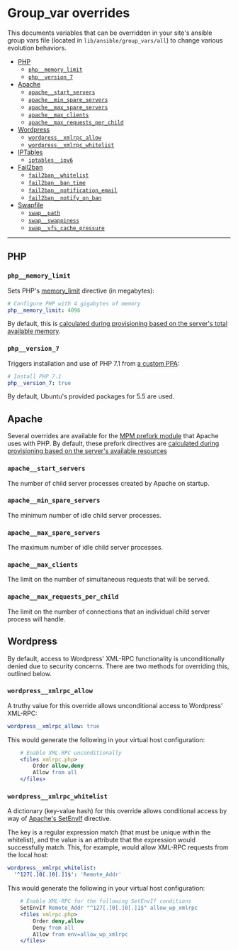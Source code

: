 # Group_var overrides

This documents variables that can be overridden in your site's ansible group vars file (located in `lib/ansible/group_vars/all`) to change various evolution behaviors.

* [PHP](#php)
  * [`php__memory_limit`](#php__memory_limit)
  * [`php__version_7`](#php__version_7)
* [Apache](#apache)
  * [`apache__start_servers`](#apache__start_servers)
  * [`apache__min_spare_servers`](#apache__min_spare_servers)
  * [`apache__max_spare_servers`](#apache__max_spare_servers)
  * [`apache__max_clients`](#apache__max_clients)
  * [`apache__max_requests_per_child`](#apache__max_requests_per_child)
* [Wordpress](#wordpress)
  * [`wordpress__xmlrpc_allow`](#wordpress__xmlrpc_allow)
  * [`wordpress__xmlrpc_whitelist`](#wordpress__xmlrpc_whitelist)
* [IPTables](#iptables)
  * [`iptables__ipv6`](#iptables__ipv6)
* [Fail2ban](#fail2ban)
  * [`fail2ban__whitelist`](#)
  * [`fail2ban__ban_time`](#)
  * [`fail2ban__notification_email`](#)
  * [`fail2ban__notify_on_ban`](#)
* [Swapfile](#swapfile)
  * [`swap__path`](#swap__path)
  * [`swap__swappiness`](#swap__swappiness)
  * [`swap__vfs_cache_pressure`](#swap__vfs_cache_pressure)

---

## PHP

### `php__memory_limit`

Sets PHP's [memory_limit](http://php.net/manual/en/ini.core.php#ini.memory-limit) directive (in megabytes):

```yml
# Configure PHP with 4 gigabytes of memory
php__memory_limit: 4096
```

By default, this is [calculated during provisioning based on the server's total available memory](https://github.com/evolution/wordpress/blob/0de3498380aaf4cfd79c7588be828ae6f401aa59/lib/ansible/roles/php/tasks/main.yml#L19-L23).

### `php__version_7`

Triggers installation and use of PHP 7.1 from [a custom PPA](https://launchpad.net/~ondrej/+archive/ubuntu/php):

```yml
# Install PHP 7.1
php__version_7: true
```

By default, Ubuntu's provided packages for 5.5 are used.

## Apache

Several overrides are available for the [MPM prefork module](https://httpd.apache.org/docs/2.4/mod/prefork.html) that Apache uses with PHP.  By default, these prefork directives are [calculated during provisioning based on the server's available resources](https://github.com/evolution/wordpress/blob/0de3498380aaf4cfd79c7588be828ae6f401aa59/lib/ansible/roles/apache-prefork/templates/prefork.conf)

### `apache__start_servers`

The number of child server processes created by Apache on startup.

### `apache__min_spare_servers`

The minimum number of idle child server processes.

### `apache__max_spare_servers`

The maximum number of idle child server processes.

### `apache__max_clients`

The limit on the number of simultaneous requests that will be served.

### `apache__max_requests_per_child`

The limit on the number of connections that an individual child server process will handle.

## Wordpress

By default, access to Wordpress' XML-RPC functionality is unconditionally denied due to security concerns. There are two methods for overriding this, outlined below.

### `wordpress__xmlrpc_allow`

A truthy value for this override allows unconditional access to Wordpress' XML-RPC:

```yml
wordpress__xmlrpc_allow: true
```

This would generate the following in your virtual host configuration:

```apache
    # Enable XML-RPC unconditionally
    <files xmlrpc.php>
        Order allow,deny
        Allow from all
    </files>
```

### `wordpress__xmlrpc_whitelist`

A dictionary (key-value hash) for this override allows conditional access by way of [Apache's SetEnvIf](https://httpd.apache.org/docs/2.4/mod/mod_setenvif.html#setenvif) directive.

The key is a regular expression match (that must be unique within the whitelist), and the value is an attribute that the expression would successfully match. This, for example, would allow XML-RPC requests from the local host:

```yml
wordpress__xmlrpc_whitelist:
  '^127[.]0[.]0[.]1$': 'Remote_Addr'
```

This would generate the following in your virtual host configuration:

```apache
    # Enable XML-RPC for the following SetEnvIf conditions
    SetEnvIf Remote_Addr "^127[.]0[.]0[.]1$" allow_wp_xmlrpc
    <files xmlrpc.php>
        Order deny,allow
        Deny from all
        Allow from env=allow_wp_xmlrpc
    </files>
```
